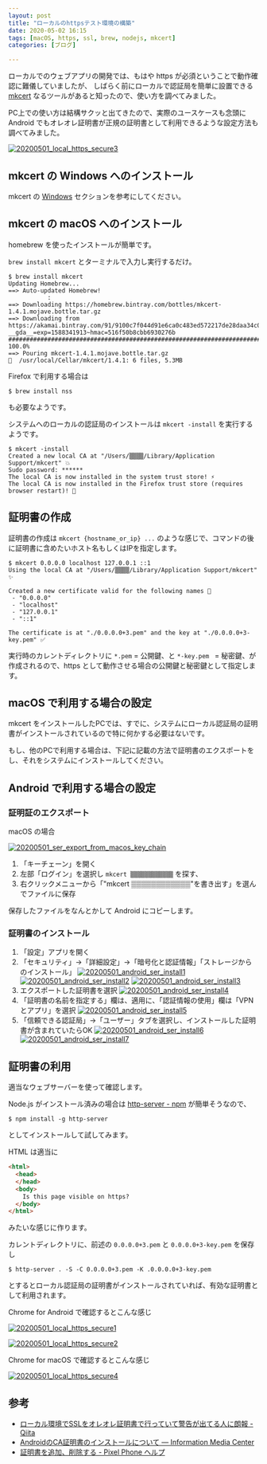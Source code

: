 ```yaml
---
layout: post
title: "ローカルのhttpsテスト環境の構築"
date: 2020-05-02 16:15
tags: [macOS, https, ssl, brew, nodejs, mkcert]
categories: [ブログ]

---
```


ローカルでのウェブアプリの開発では、もはや https が必須ということで動作確認に難儀していましたが、
しばらく前にローカルで認証局を簡単に設置できる [mkcert](https://github.com/FiloSottile/mkcert) なるツールがあると知ったので、使い方を調べてみました。

PC上での使い方は結構サクッと出てきたので、実際のユースケースも念頭に Android でもオレオレ証明書が正規の証明書として利用できるような設定方法も調べてみました。

[<img src="{{ thumbnail('/images/20200501_local_https_secure3.png', 640, 640) }}" alt="20200501_local_https_secure3">](/images/20200501_local_https_secure3.png)

## mkcert の Windows へのインストール

mkcert の [Windows](https://github.com/FiloSottile/mkcert#windows) セクションを参考にしてください。

## mkcert の macOS へのインストール

homebrew を使ったインストールが簡単です。

`brew install mkcert` とターミナルで入力し実行するだけ。

```console
$ brew install mkcert
Updating Homebrew...
==> Auto-updated Homebrew!
           :
==> Downloading https://homebrew.bintray.com/bottles/mkcert-1.4.1.mojave.bottle.tar.gz
==> Downloading from https://akamai.bintray.com/91/9100c7f044d91e6ca0c483ed572217de28daa34c04fa6e2a130116175ba162e9?__gda__=exp=1588341913~hmac=516f50b8cbb6930276b
######################################################################## 100.0%
==> Pouring mkcert-1.4.1.mojave.bottle.tar.gz
🍺  /usr/local/Cellar/mkcert/1.4.1: 6 files, 5.3MB
```

Firefox で利用する場合は

```console
$ brew install nss
```

も必要なようです。

システムへのローカルの認証局のインストールは `mkcert -install` を実行するようです。

```console
$ mkcert -install
Created a new local CA at "/Users/▒▒▒▒/Library/Application Support/mkcert" 💥
Sudo password: ******
The local CA is now installed in the system trust store! ⚡️
The local CA is now installed in the Firefox trust store (requires browser restart)! 🦊
```

## 証明書の作成

証明書の作成は `mkcert {hostname_or_ip} ...` のような感じで、コマンドの後に証明書に含めたいホスト名もしくはIPを指定します。

```console
$ mkcert 0.0.0.0 localhost 127.0.0.1 ::1
Using the local CA at "/Users/▒▒▒▒/Library/Application Support/mkcert" ✨

Created a new certificate valid for the following names 📜
 - "0.0.0.0"
 - "localhost"
 - "127.0.0.1"
 - "::1"

The certificate is at "./0.0.0.0+3.pem" and the key at "./0.0.0.0+3-key.pem" ✅
```

実行時のカレントディレクトリに `*.pem` = 公開鍵、と `*-key.pem ` = 秘密鍵、が作成されるので、https として動作させる場合の公開鍵と秘密鍵として指定します。

## macOS で利用する場合の設定

mkcert をインストールしたPCでは、すでに、システムにローカル認証局の証明書がインストールされているので特に何かする必要はないです。

もし、他のPCで利用する場合は、下記に記載の方法で証明書のエクスポートをし、それをシステムにインストールしてください。

## Android で利用する場合の設定

### 証明証のエクスポート

macOS の場合

[<img src="{{ thumbnail('/images/20200501_ser_export_from_macos_key_chain.png', 320, 320) }}" alt="20200501_ser_export_from_macos_key_chain">](/images/20200501_ser_export_from_macos_key_chain.png)

1. 「キーチェーン」を開く
2. 左部「ログイン」を選択し `mkcert ▒▒▒▒▒▒▒▒▒▒▒▒` を探す、
3. 右クリックメニューから「"mkcert ▒▒▒▒▒▒▒▒▒▒▒▒"を書き出す」を選んでファイルに保存

保存したファイルをなんとかして Android にコピーします。

### 証明書のインストール

1. 「設定」アプリを開く
2. 「セキュリティ」→「詳細設定」→「暗号化と認証情報」「ストレージからのインストール」 
   [<img src="{{ thumbnail('/images/20200501_android_ser_install1.png', 320, 320) }}" alt="20200501_android_ser_install1">](/images/20200501_android_ser_install1.png) 
   [<img src="{{ thumbnail('/images/20200501_android_ser_install2.png', 320, 320) }}" alt="20200501_android_ser_install2">](/images/20200501_android_ser_install2.png) 
   [<img src="{{ thumbnail('/images/20200501_android_ser_install3.png', 320, 320) }}" alt="20200501_android_ser_install3">](/images/20200501_android_ser_install3.png) 
3. エクスポートした証明書を選択
   [<img src="{{ thumbnail('/images/20200501_android_ser_install4.png', 320, 320) }}" alt="20200501_android_ser_install4">](/images/20200501_android_ser_install4.png) 
4. 「証明書の名前を指定する」欄は、適用に、「認証情報の使用」欄は「VPNとアプリ」を選択 
   [<img src="{{ thumbnail('/images/20200501_android_ser_install5.png', 320, 320) }}" alt="20200501_android_ser_install5">](/images/20200501_android_ser_install5.png)
5. 「信頼できる認証局」→「ユーザー」タブを選択し、インストールした証明書が含まれていたらOK 
   [<img src="{{ thumbnail('/images/20200501_android_ser_install6.png', 320, 320) }}" alt="20200501_android_ser_install6">](/images/20200501_android_ser_install6.png) 
   [<img src="{{ thumbnail('/images/20200501_android_ser_install7.png', 320, 320) }}" alt="20200501_android_ser_install7">](/images/20200501_android_ser_install7.png)

## 証明書の利用

適当なウェブサーバーを使って確認します。

Node.js がインストール済みの場合は [http-server - npm](https://www.npmjs.com/package/http-server) が簡単そうなので、

```console
$ npm install -g http-server
```

としてインストールして試してみます。

HTML は適当に

```html
<html>
  <head>
  </head>
  <body>
    Is this page visible on https?
  </body>
</html>
```

みたいな感じに作ります。

カレントディレクトリに、前述の `0.0.0.0+3.pem` と `0.0.0.0+3-key.pem` を保存し

```console
$ http-server . -S -C 0.0.0.0+3.pem -K .0.0.0.0+3-key.pem
```

とするとローカル認証局の証明書がインストールされていれば、有効な証明書として利用されます。

Chrome for Android で確認するとこんな感じ

[<img src="{{ thumbnail('/images/20200501_local_https_secure1.png', 320, 320) }}" alt="20200501_local_https_secure1">](/images/20200501_local_https_secure1.png)

[<img src="{{ thumbnail('/images/20200501_local_https_secure2.png', 320, 320) }}" alt="20200501_local_https_secure2">](/images/20200501_local_https_secure2.png)

Chrome for macOS で確認するとこんな感じ

[<img src="{{ thumbnail('/images/20200501_local_https_secure4.png', 320, 320) }}" alt="20200501_local_https_secure4">](/images/20200501_local_https_secure4.png)


## 参考

* [ローカル環境でSSLをオレオレ証明書で行っていて警告が出てる人に朗報 - Qiita](https://qiita.com/walkers/items/b90a97a99bbb27f6550f)
* [AndroidのCA証明書のインストールについて — Information Media Center](https://www.media.hiroshima-u.ac.jp/services/hinet/android-ca2)
* [証明書を追加、削除する - Pixel Phone ヘルプ](https://support.google.com/pixelphone/answer/2844832?hl=ja&visit_id=637239419312335821-3938346748&rd=1)

